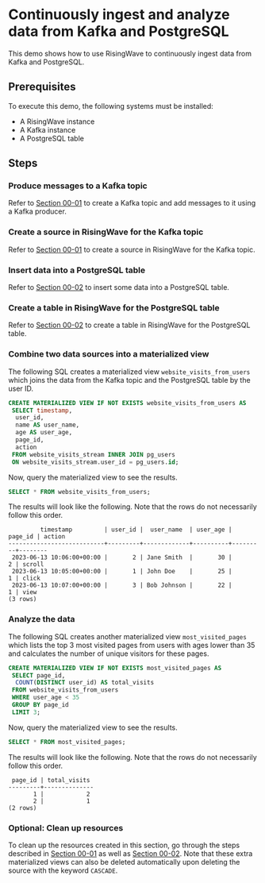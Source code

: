 # Continuously ingest and analyze data from Kafka and PostgreSQL

This demo shows how to use RisingWave to continuously ingest data from Kafka and PostgreSQL.

## Prerequisites

To execute this demo, the following systems must be installed:

* A RisingWave instance
* A Kafka instance
* A PostgreSQL table

## Steps

### Produce messages to a Kafka topic

Refer to [Section 00-01](../00-get-started/01-ingest-kafka-data.md#use-kafka-to-produce-messages) to create a Kafka topic and add messages to it using a Kafka producer.

### Create a source in RisingWave for the Kafka topic

Refer to [Section 00-01](../00-get-started/01-ingest-kafka-data.md#create-a-source) to create a source in RisingWave for the Kafka topic.

### Insert data into a PostgreSQL table

Refer to [Section 00-02](../00-get-started/02-ingest-pg-cdc.md#create-a-table-in-postgresql) to insert some data into a PostgreSQL table.

### Create a table in RisingWave for the PostgreSQL table

Refer to [Section 00-02](../00-get-started/02-ingest-pg-cdc.md#use-risingwave-to-process-the-data) to create a table in RisingWave for the PostgreSQL table.

### Combine two data sources into a materialized view

The following SQL creates a materialized view `website_visits_from_users` which joins the data from the Kafka topic and the PostgreSQL table by the user ID.

```sql
CREATE MATERIALIZED VIEW IF NOT EXISTS website_visits_from_users AS
 SELECT timestamp, 
  user_id,
  name AS user_name,
  age AS user_age,
  page_id,
  action
 FROM website_visits_stream INNER JOIN pg_users 
 ON website_visits_stream.user_id = pg_users.id;
```

Now, query the materialized view to see the results.

```sql
SELECT * FROM website_visits_from_users;
```

The results will look like the following. Note that the rows do not necessarily follow this order.

```terminal
         timestamp         | user_id |  user_name  | user_age | page_id | action
---------------------------+---------+-------------+----------+---------+--------
 2023-06-13 10:06:00+00:00 |       2 | Jane Smith  |       30 |       2 | scroll
 2023-06-13 10:05:00+00:00 |       1 | John Doe    |       25 |       1 | click
 2023-06-13 10:07:00+00:00 |       3 | Bob Johnson |       22 |       1 | view
(3 rows)
```

### Analyze the data

The following SQL creates another materialized view `most_visited_pages` which lists the top 3 most visited pages from users with ages lower than 35 and calculates the number of unique visitors for these pages.

```sql
CREATE MATERIALIZED VIEW IF NOT EXISTS most_visited_pages AS
 SELECT page_id,
  COUNT(DISTINCT user_id) AS total_visits
 FROM website_visits_from_users
 WHERE user_age < 35
 GROUP BY page_id
 LIMIT 3;
```

Now, query the materialized view to see the results.

```sql
SELECT * FROM most_visited_pages;
```

The results will look like the following. Note that the rows do not necessarily follow this order.

```terminal
 page_id | total_visits
---------+--------------
       1 |            2
       2 |            1
(2 rows)
```

### Optional: Clean up resources
To clean up the resources created in this section, go through the steps described in [Section 00-01](../00-get-started/01-ingest-kafka-data.md#optional-clean-up-resources) as well as [Section 00-02](../00-get-started/02-ingest-pg-cdc.md#optional-clean-up-resources). Note that these extra materialized views can also be deleted automatically upon deleting the source with the keyword `CASCADE`.
